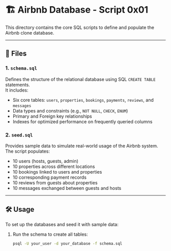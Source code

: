 # 🏗️ Airbnb Database - Script 0x01

This directory contains the core SQL scripts to define and populate the Airbnb clone database.

---

## 📁 Files

### 1. `schema.sql`
Defines the structure of the relational database using SQL `CREATE TABLE` statements.  
It includes:
- Six core tables: `users`, `properties`, `bookings`, `payments`, `reviews`, and `messages`
- Data types and constraints (e.g., `NOT NULL`, `CHECK`, `ENUM`)
- Primary and Foreign key relationships
- Indexes for optimized performance on frequently queried columns

### 2. `seed.sql`
Provides sample data to simulate real-world usage of the Airbnb system.  
The script populates:
- 10 users (hosts, guests, admin)
- 10 properties across different locations
- 10 bookings linked to users and properties
- 10 corresponding payment records
- 10 reviews from guests about properties
- 10 messages exchanged between guests and hosts

---

## 🛠️ Usage

To set up the databases and seed it with sample data:

1. Run the schema to create all tables:
   ```bash
   psql -U your_user -d your_database -f schema.sql